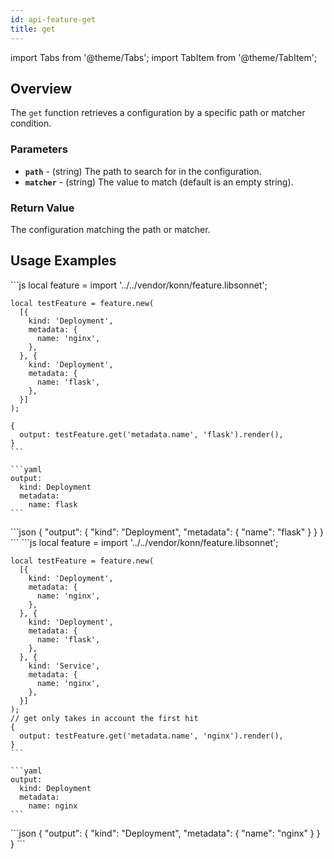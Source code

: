 ```yaml
---
id: api-feature-get
title: get
---
```


import Tabs from '@theme/Tabs';
import TabItem from '@theme/TabItem';

## Overview
The `get` function retrieves a configuration by a specific path or matcher condition.
### Parameters
- **`path`** - (string) The path to search for in the configuration.
- **`matcher`** - (string) The value to match (default is an empty string).


### Return Value
The configuration matching the path or matcher.

## Usage Examples

<Tabs>
    <TabItem value="jsonnet" label="Jsonnet" default>
    ```js
    local feature = import '../../vendor/konn/feature.libsonnet';

    local testFeature = feature.new(
      [{
        kind: 'Deployment',
        metadata: {
          name: 'nginx',
        },
      }, {
        kind: 'Deployment',
        metadata: {
          name: 'flask',
        },
      }]
    );

    {
      output: testFeature.get('metadata.name', 'flask').render(),
    }
    ```
  </TabItem>
  <TabItem value="yaml" label="YAML Output">

    ```yaml
    output:
      kind: Deployment
      metadata:
        name: flask
    ```
  </TabItem>
  <TabItem value="json" label="JSON Output">
    ```json
    {
       "output": {
          "kind": "Deployment",
          "metadata": {
             "name": "flask"
          }
       }
    }
    ```  
    </TabItem>
</Tabs>


<Tabs>
    <TabItem value="jsonnet" label="Jsonnet" default>
    ```js
    local feature = import '../../vendor/konn/feature.libsonnet';

    local testFeature = feature.new(
      [{
        kind: 'Deployment',
        metadata: {
          name: 'nginx',
        },
      }, {
        kind: 'Deployment',
        metadata: {
          name: 'flask',
        },
      }, {
        kind: 'Service',
        metadata: {
          name: 'nginx',
        },
      }]
    );
    // get only takes in account the first hit
    {
      output: testFeature.get('metadata.name', 'nginx').render(),
    }
    ```
  </TabItem>
  <TabItem value="yaml" label="YAML Output">

    ```yaml
    output:
      kind: Deployment
      metadata:
        name: nginx
    ```
  </TabItem>
  <TabItem value="json" label="JSON Output">
    ```json
    {
       "output": {
          "kind": "Deployment",
          "metadata": {
             "name": "nginx"
          }
       }
    }
    ```  
    </TabItem>
</Tabs>